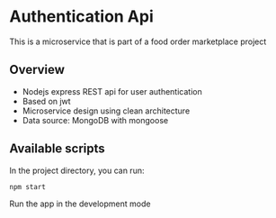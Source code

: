 # Authentication Api

This is a microservice that is part of a food order marketplace project

## Overview
- Nodejs express REST api for user authentication
- Based on jwt 
- Microservice design using clean architecture
- Data source: MongoDB with mongoose

## Available scripts

In the project directory, you can run:

```
npm start
```

Run the app in the development mode